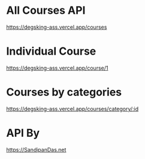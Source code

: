 
# All Courses API
https://degsking-ass.vercel.app/courses

# Individual Course
https://degsking-ass.vercel.app/course/1

# Courses by categories 
https://degsking-ass.vercel.app/courses/category/:id


# API By
https://SandipanDas.net